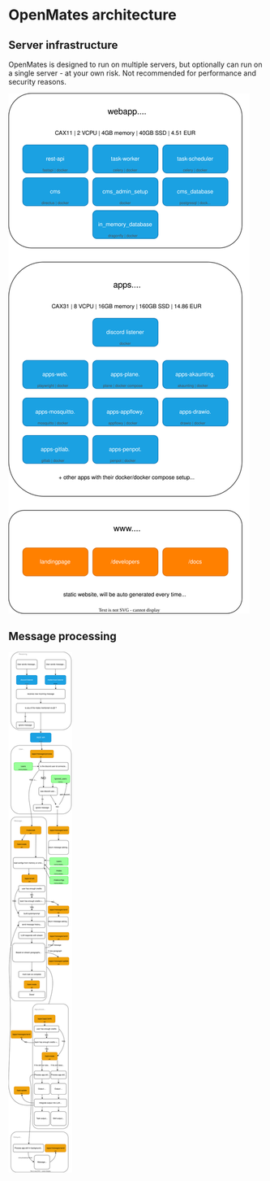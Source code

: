 # OpenMates architecture


## Server infrastructure

OpenMates is designed to run on multiple servers, but optionally can run on a single server - at your own risk. Not recommended for performance and security reasons.

![Server Infrastructure Diagram](./documentation/diagrams/server_architecture.drawio.svg)


## Message processing

![User message processing diagram](./documentation/diagrams/request_processing.drawio.svg)

